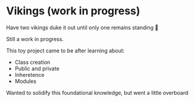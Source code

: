 # Vikings (work in progress)
Have two vikings duke it out until only one remains standing :muscle:

Still a work in progress.

This toy project came to be after learning about:
 - Class creation
 - Public and private
 - Inheretence
 - Modules
 
 Wanted to solidify this foundational knowledge, but went a little overboard
